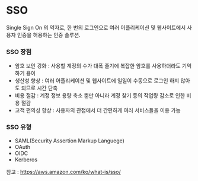 # SSO
Single Sign On 의 약자로, 한 번의 로그인으로 여러 어플리케이션 및 웹사이트에서 사용자 인증을 허용하는 인증 솔루션.

### SSO 장점
- 암호 보안 강화 : 사용할 계정의 수가 대폭 줄기에 복잡한 암호를 사용하더라도 기억하기 용이
- 생산성 향상 : 여러 어플리케이션 및 웹사이트에 일일이 수동으로 로그인 하지 않아도 되므로 시간 단축
- 비용 절감 : 계정 정보 용량 축소 뿐만 아니라 계정 찾기 등의 작업량 감소로 인한 비용 절감
- 고객 편의성 향상 : 사용자의 관점에서 더 간편하게 여러 서비스들을 이용 가능

### SSO 유형
- SAML(Security Assertion Markup Languege)
- OAuth
- OIDC
- Kerberos

참고 : https://aws.amazon.com/ko/what-is/sso/